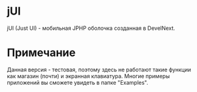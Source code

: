 # jUI
jUI (Just UI) - мобильная JPHP оболочка созданная в DevelNext.

# Примечание
Данная версия - тестовая, поэтому здесь не работают 
такие функции как магазин (почти) и экранная
клавиатура. Многие примеры приложений вы сможете 
увидеть в папке "Examples".
